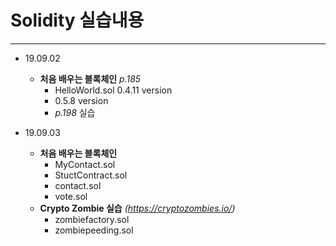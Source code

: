 # Solidity 실습내용

---

- 19.09.02
  - **처음 배우는 블록체인** *p.185*
    - HelloWorld.sol 0.4.11 version
    - 0.5.8 version
    - *p.198* 실습

- 19.09.03
  - **처음 배우는 블록체인** 
    - MyContact.sol
    - StuctContract.sol
    - contact.sol
    - vote.sol
  - **Crypto Zombie 실습** *(https://cryptozombies.io/)*
    - zombiefactory.sol
    - zombiepeeding.sol
